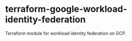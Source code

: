 # terraform-google-workload-identity-federation
Terraform module for workload identity federation on GCP.
